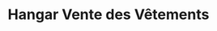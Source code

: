 ---
title: "Hangar Vente des Vêtements"
url: /macenta/hangar-vente-des-vetements/
shop: vêtements
---